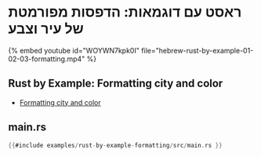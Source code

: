 # ראסט עם דוגמאות: הדפסות מפורמטת של עיר וצבע

{% embed youtube id="WOYWN7kpk0I" file="hebrew-rust-by-example-01-02-03-formatting.mp4" %}

<div dir="ltr">

## Rust by Example: Formatting city and color

* [Formatting city and color](https://doc.rust-lang.org/stable/rust-by-example/hello/print/fmt.html)

## main.rs

```rust
{{#include examples/rust-by-example-formatting/src/main.rs }}
```

</div>

